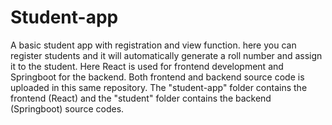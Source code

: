 # Student-app
A basic student app with registration and view function. here you can register students and it will automatically generate a roll number and assign it to the student. Here React is used for frontend development and Springboot for the backend. Both frontend and backend source code is uploaded in this same repository.
The "student-app" folder contains the frontend  (React) and the "student" folder contains the backend (Springboot) source codes.


